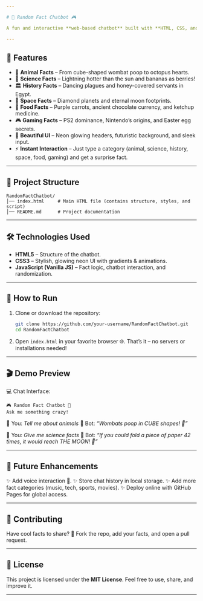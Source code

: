 ```yaml
---

# 🤖 Random Fact Chatbot 🎮

A fun and interactive **web-based chatbot** built with **HTML, CSS, and JavaScript** that gives you random, quirky facts across categories like **Animals, Science, History, Space, Food, and Gaming**. 🌍✨

---
```


## 🌟 Features

* 🐾 **Animal Facts** – From cube-shaped wombat poop to octopus hearts.
* 🔬 **Science Facts** – Lightning hotter than the sun and bananas as berries!
* 🏛 **History Facts** – Dancing plagues and honey-covered servants in Egypt.
* 🚀 **Space Facts** – Diamond planets and eternal moon footprints.
* 🍔 **Food Facts** – Purple carrots, ancient chocolate currency, and ketchup medicine.
* 🎮 **Gaming Facts** – PS2 dominance, Nintendo’s origins, and Easter egg secrets.
* 🎨 **Beautiful UI** – Neon glowing headers, futuristic background, and sleek input.
* ⚡ **Instant Interaction** – Just type a category (animal, science, history, space, food, gaming) and get a surprise fact.

---

## 📂 Project Structure

```
RandomFactChatbot/
│── index.html     # Main HTML file (contains structure, styles, and script)
│── README.md      # Project documentation
```

---

## 🛠️ Technologies Used

* **HTML5** – Structure of the chatbot.
* **CSS3** – Stylish, glowing neon UI with gradients & animations.
* **JavaScript (Vanilla JS)** – Fact logic, chatbot interaction, and randomization.

---

## 🚀 How to Run

1. Clone or download the repository:

   ```bash
   git clone https://github.com/your-username/RandomFactChatbot.git
   cd RandomFactChatbot
   ```

2. Open `index.html` in your favorite browser 🌐.
   That’s it – no servers or installations needed!

---

## 🎬 Demo Preview

💻 Chat Interface:

```
🎮 Random Fact Chatbot 🤖
Ask me something crazy!
```

👤 You: *Tell me about animals*
🤖 Bot: *“Wombats poop in CUBE shapes! 💩”*

👤 You: *Give me science facts*
🤖 Bot: *“If you could fold a piece of paper 42 times, it would reach THE MOON! 🌙”*

---

## 📌 Future Enhancements

✨ Add voice interaction 🎤.
✨ Store chat history in local storage.
✨ Add more fact categories (music, tech, sports, movies).
✨ Deploy online with GitHub Pages for global access.

---

## 🤝 Contributing

Have cool facts to share? 🚀 Fork the repo, add your facts, and open a pull request.

---

## 📜 License

This project is licensed under the **MIT License**. Feel free to use, share, and improve it.

---
